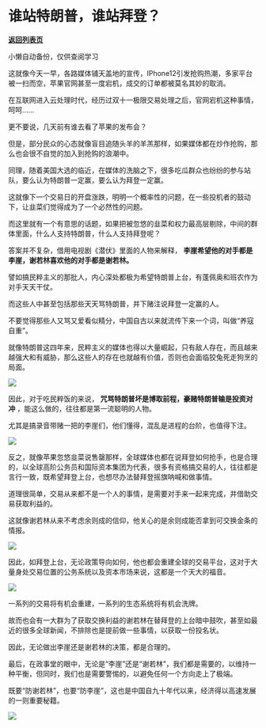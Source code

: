 # 谁站特朗普，谁站拜登？

[**返回列表页**](/gzh/政事堂2019)

小懒自动备份，仅供查阅学习

这就像今天一早，各路媒体铺天盖地的宣传，IPhone12引发抢购热潮，多家平台被一扫而空，苹果官网甚至一度宕机，成交的订单都被莫名其妙的取消。  

  

在互联网进入云处理时代，经历过双十一极限交易处理之后，官网宕机这种事情，呵呵......

  

更不要说，几天前有谁去看了苹果的发布会？  

  

但是，部分民众的心态就像盲目追随头羊的羊羔那样，如果媒体都在炒作抢购，那么也会很不自觉的加入到抢购的浪潮中。  

  

同理，随着美国大选的临近，在媒体的洗脑之下，很多吃瓜群众也纷纷的参与站队，要么认为特朗普一定赢，要么认为拜登一定赢。  

  

这就像下一个交易日的开盘涨跌，明明一个概率性的问题，在一些投机者的鼓动下，让韭菜们觉得成为了一个必然性的问题。

  

而这里就有一个有意思的话题，如果把被忽悠的韭菜和权力最高层剔除，中间的群体里面，什么人支持特朗普，什么人支持拜登呢？  

  

答案并不复杂，借用电视剧《潜伏》里面的人物来解释， **李崖希望他的对手都是李崖，谢若林喜欢他的对手都是谢若林。**

  

譬如搞民粹主义的那批人，内心深处都极为希望特朗普上台，有蓬佩奥和班农作为对手天天干仗。

  

而这些人中甚至包括那些天天骂特朗普，并下赌注说拜登一定赢的人。

  

不要觉得那些人又骂又爱看似精分，中国自古以来就流传下来一个词，叫做“养寇自重”。

  

就像特朗普这四年来，民粹主义的媒体也得以大量崛起，只有敌人存在，而且越来越强大和有威胁，那么这些人的存在也就越有价值，否则也会面临狡兔死走狗烹的局面。

  

![](https://mmbiz.qpic.cn/mmbiz_jpg/rxhS23yu8cNSEgFjugW6trX7VHvyemIcYpEMszSW6RqRjAZjZPhUcMTanoHPBQM2dm9YAoNicvoXg3eoem7UC1g/640?wx_fmt=jpeg)

  

因此，对于吃民粹饭的来说， **咒骂特朗普坏是博取前程，豪赌特朗普输是投资对冲** ，能这么做的，往往都是第一流聪明的人物。

  

尤其是搞录音带赌一把的李崖们，他们懂得，混乱是进程的台阶，也值得下注。

  

![](https://mmbiz.qpic.cn/mmbiz_jpg/rxhS23yu8cNSEgFjugW6trX7VHvyemIc7b7T3OHjKxvtvgCw026nEYelRuVkxLydTAYjNaR0rmqibBTUhC872eg/640?wx_fmt=jpeg)

  

反之，就像苹果忽悠韭菜说售罄那样，全球媒体也都在说拜登如何抢手，也是合理的，以全球高阶公务员和国际资本集团为代表，很多有资格搞交易的人，往往都是言行一致，既希望拜登上台，也想尽办法替拜登摇旗呐喊和做事情。

  

道理很简单，交易从来都不是一个人的事情，是需要对手来一起来完成，并借助交易获取利益的。

  

这就像谢若林从来不考虑余则成的信仰，他关心的是余则成能否拿到可交换金条的情报。

  

![](https://mmbiz.qpic.cn/mmbiz_png/rxhS23yu8cNSEgFjugW6trX7VHvyemIcAubRibI5fLC2CWMSrnQAfSFgD1FSyDHQydEBmGDMPV8fd00vIKTbxuw/640?wx_fmt=png)

  

因此，如拜登上台，无论政策导向如何，他也都会重建全球的交易平台，这对于大量身处交易位置的公务系统以及资本市场来说，这都是一个天大的福音。

  

![](https://mmbiz.qpic.cn/mmbiz_jpg/rxhS23yu8cNSEgFjugW6trX7VHvyemIcWZv5DuIrgdPca5GD5Ria5YtVTJq57N6hyTveh8qxgo0pKc34QoFzT5g/640?wx_fmt=jpeg)

  

一系列的交易将有机会重建，一系列的生态系统将有机会洗牌。  

  

故而也会有一大群为了获取交换利益的谢若林在替拜登的上台暗中鼓吹，甚至如最近的很多全球新闻，不排除也是提前做一些事情，以获取一份投名状。  

  

因此，无论做出李崖还是谢若林的决策，都是合理的。  

  

最后，在政事堂的眼中，无论是“李崖”还是“谢若林”，我们都是需要的，以维持一种平衡，但同时，我们也是需要警惕的，以避免任何一个方向走上了极端。

  

既要“防谢若林”，也要“防李崖”，这也是中国自九十年代以来，经济得以高速发展的一则重要秘籍。  

  

![](https://mmbiz.qpic.cn/mmbiz_jpg/rxhS23yu8cPp0iaKAfe0ZsWfgGcY72o9Nror8TicrtnlDsqzY7y4Kum4fM3X0FMEGlbvm9HvZUiaETSnLt4DHNLbQ/640?wx_fmt=jpeg)

